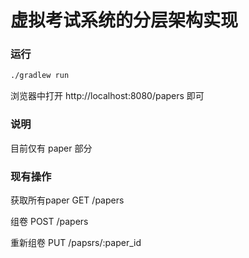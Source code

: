 # 虚拟考试系统的分层架构实现

### 运行

```bash
./gradlew run
```

浏览器中打开 http://localhost:8080/papers 即可



### 说明

目前仅有 paper 部分



### 现有操作

获取所有paper GET /papers

组卷 POST /papers

重新组卷 PUT /papsrs/:paper_id

